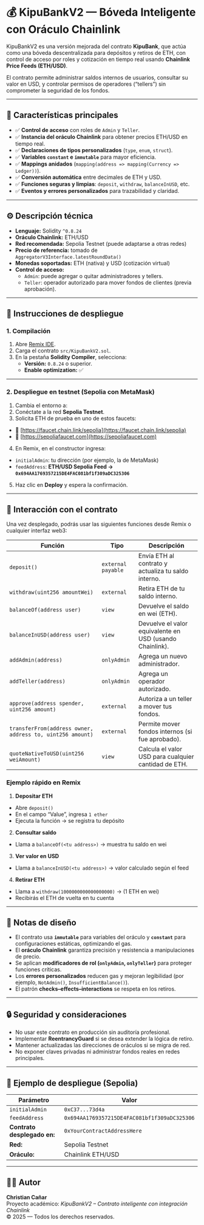 # 💰 KipuBankV2 — Bóveda Inteligente con Oráculo Chainlink

KipuBankV2 es una versión mejorada del contrato **KipuBank**, que actúa como una bóveda descentralizada para depósitos y retiros de ETH, con control de acceso por roles y cotización en tiempo real usando **Chainlink Price Feeds (ETH/USD)**.

El contrato permite administrar saldos internos de usuarios, consultar su valor en USD, y controlar permisos de operadores (“tellers”) sin comprometer la seguridad de los fondos.

---

## 🚀 Características principales

- ✅ **Control de acceso** con roles de `Admin` y `Teller`.  
- ✅ **Instancia del oráculo Chainlink** para obtener precios ETH/USD en tiempo real.  
- ✅ **Declaraciones de tipos personalizados** (`type`, `enum`, `struct`).  
- ✅ **Variables `constant` e `immutable`** para mayor eficiencia.  
- ✅ **Mappings anidados** (`mapping(address => mapping(Currency => Ledger))`).  
- ✅ **Conversión automática** entre decimales de ETH y USD.  
- ✅ **Funciones seguras y limpias**: `deposit`, `withdraw`, `balanceInUSD`, etc.  
- ✅ **Eventos y errores personalizados** para trazabilidad y claridad.

---

## ⚙️ Descripción técnica

- **Lenguaje:** Solidity `^0.8.24`
- **Oráculo Chainlink:** ETH/USD  
- **Red recomendada:** Sepolia Testnet (puede adaptarse a otras redes)
- **Precio de referencia:** tomado de `AggregatorV3Interface.latestRoundData()`
- **Monedas soportadas:** ETH (nativa) y USD (cotización virtual)
- **Control de acceso:**
  - `Admin`: puede agregar o quitar administradores y tellers.
  - `Teller`: operador autorizado para mover fondos de clientes (previa aprobación).

---

## 🧱 Instrucciones de despliegue

### 1. Compilación

1. Abre [Remix IDE](https://remix.ethereum.org/).
2. Carga el contrato `src/KipuBankV2.sol`.
3. En la pestaña **Solidity Compiler**, selecciona:
   - **Versión:** `0.8.24` o superior.
   - **Enable optimization:** ✅

---

### 2. Despliegue en testnet (Sepolia con MetaMask)

1. Cambia el entorno a:
2. Conéctate a la red **Sepolia Testnet**.
3. Solicita ETH de prueba en uno de estos faucets:
- 🔗 [https://faucet.chain.link/sepolia](https://faucet.chain.link/sepolia)
- 🔗 [https://sepoliafaucet.com](https://sepoliafaucet.com)
4. En Remix, en el constructor ingresa:
- `initialAdmin`: tu dirección (por ejemplo, la de MetaMask)
- `feedAddress`: **ETH/USD Sepolia Feed → `0x694AA1769357215DE4FAC081bf1f309aDC325306`**
5. Haz clic en **Deploy** y espera la confirmación.

---

## 💬 Interacción con el contrato

Una vez desplegado, podrás usar las siguientes funciones desde Remix o cualquier interfaz web3:

| Función | Tipo | Descripción |
|----------|------|-------------|
| `deposit()` | `external payable` | Envía ETH al contrato y actualiza tu saldo interno. |
| `withdraw(uint256 amountWei)` | `external` | Retira ETH de tu saldo interno. |
| `balanceOf(address user)` | `view` | Devuelve el saldo en wei (ETH). |
| `balanceInUSD(address user)` | `view` | Devuelve el valor equivalente en USD (usando Chainlink). |
| `addAdmin(address)` | `onlyAdmin` | Agrega un nuevo administrador. |
| `addTeller(address)` | `onlyAdmin` | Agrega un operador autorizado. |
| `approve(address spender, uint256 amount)` | `external` | Autoriza a un teller a mover tus fondos. |
| `transferFrom(address owner, address to, uint256 amount)` | `external` | Permite mover fondos internos (si fue aprobado). |
| `quoteNativeToUSD(uint256 weiAmount)` | `view` | Calcula el valor USD para cualquier cantidad de ETH. |

### Ejemplo rápido en Remix

1. **Depositar ETH**
- Abre `deposit()`
- En el campo “Value”, ingresa `1 ether`
- Ejecuta la función → se registra tu depósito

2. **Consultar saldo**
- Llama a `balanceOf(<tu address>)` → muestra tu saldo en wei

3. **Ver valor en USD**
- Llama a `balanceInUSD(<tu address>)` → valor calculado según el feed

4. **Retirar ETH**
- Llama a `withdraw(1000000000000000000)` → (1 ETH en wei)
- Recibirás el ETH de vuelta en tu cuenta

---

## 🧠 Notas de diseño

- El contrato usa **`immutable`** para variables del oráculo y **`constant`** para configuraciones estáticas, optimizando el gas.
- El **oráculo Chainlink** garantiza precisión y resistencia a manipulaciones de precio.
- Se aplican **modificadores de rol (`onlyAdmin`, `onlyTeller`)** para proteger funciones críticas.
- Los **errores personalizados** reducen gas y mejoran legibilidad (por ejemplo, `NotAdmin()`, `InsufficientBalance()`).
- El patrón **checks–effects–interactions** se respeta en los retiros.

---

## 🔒 Seguridad y consideraciones

- No usar este contrato en producción sin auditoría profesional.  
- Implementar **ReentrancyGuard** si se desea extender la lógica de retiro.  
- Mantener actualizadas las direcciones de oráculos si se migra de red.  
- No exponer claves privadas ni administrar fondos reales en redes principales.

---

## 🧾 Ejemplo de despliegue (Sepolia)

| Parámetro | Valor |
|------------|--------|
| `initialAdmin` | `0xC37...73d4a` |
| `feedAddress` | `0x694AA1769357215DE4FAC081bf1f309aDC325306` |
| **Contrato desplegado en:** | `0xYourContractAddressHere` |
| **Red:** | Sepolia Testnet |
| **Oráculo:** | Chainlink ETH/USD |

---

## 👨‍💻 Autor

**Christian Cañar**  
Proyecto académico: *KipuBankV2 – Contrato inteligente con integración Chainlink*  
© 2025 — Todos los derechos reservados.

